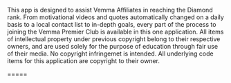This app is designed to assist Vemma Affiliates in reaching the Diamond rank. From motivational videos and quotes automatically changed on a daily basis to a local contact list to in-depth goals, every part of the process to joining the Vemma Premier Club is available in this one application. All items of intellectual property under previous copyright belong to their respective owners, and are used solely for the purpose of education through fair use of their media. No copyright infringemet is intended. All underlying code items for this application are copyright to their owner.

=====
